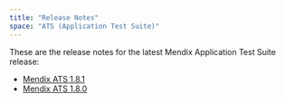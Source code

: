 ```yaml
---
title: "Release Notes"
space: "ATS (Application Test Suite)"
---
```


These are the release notes for the latest Mendix Application Test Suite release:

* [Mendix ATS 1.8.1](/ATS/Release+Notes/Release+Notes+1+8+1)
* [Mendix ATS 1.8.0](/ATS/Release+Notes/Release+Notes+1+8+0)
